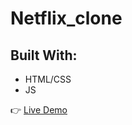 # Netflix_clone

## Built With: 
- HTML/CSS
- JS

:point_right: [Live Demo](https://yuliyany.github.io/Netflix_clone/)
